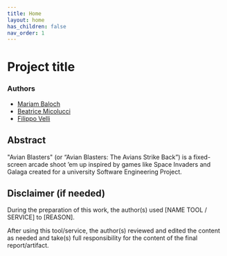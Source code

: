 ```yaml
---
title: Home
layout: home
has_children: false
nav_order: 1
---
```


# Project title

### Authors

- [Mariam Baloch](mailto:mariam.baloch@studio.unibo.it)
- [Beatrice Micolucci](mailto:beatrice.micolucci@studio.unibo.it)
- [Filippo Velli](mailto:filippo.velli@studio.unibo.it)

## Abstract

"Avian Blasters" (or “Avian Blasters: The Avians Strike Back”) is a fixed-screen arcade shoot ’em up inspired by games like Space Invaders and Galaga created for a university Software Engineering Project.

## Disclaimer (if needed)

During the preparation of this work, the author(s) used [NAME TOOL / SERVICE] to [REASON].

After using this tool/service, the author(s) reviewed and edited the content as needed
and take(s) full responsibility for the content of the final report/artifact.

